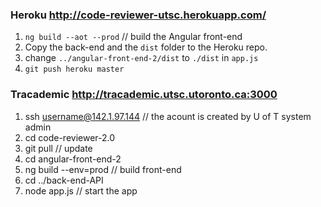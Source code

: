 ### Heroku  http://code-reviewer-utsc.herokuapp.com/
1. `ng build --aot --prod`                                 // build the Angular front-end
2. Copy the back-end and the `dist` folder to the Heroku repo.
3. change `../angular-front-end-2/dist` to `./dist` in `app.js`
4. `git push heroku master`


### Tracademic  http://tracademic.utsc.utoronto.ca:3000
1.  ssh username@142.1.97.144   // the acount is created by U of T system admin
2.  cd code-reviewer-2.0
3.  git pull                    // update
4.  cd angular-front-end-2
5.  ng build --env=prod         // build front-end
6.  cd ../back-end-API          
7.  node app.js                 // start the app